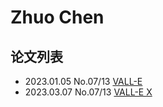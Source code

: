 # Zhuo Chen


## 论文列表

- 2023.01.05 No.07/13 [VALL-E](../Models/Speech_LLM/2023.01.05_VALL-E.md)
- 2023.03.07 No.07/13 [VALL-E X](../Models/Speech_LLM/2023.03.07_VALL-E_X.md)